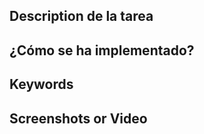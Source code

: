 ## Description de la tarea

<!-- Descripción sobre lo que se ha implementado -->

## ¿Cómo se ha implementado?

<!-- Estructura de clases, patrones: MVVM, etc.  -->

## Keywords

<!-- Palabras relacionadas con los conceptos vistos -->

## Screenshots or Video

<!-- Captura de pantalla de la consola -->
